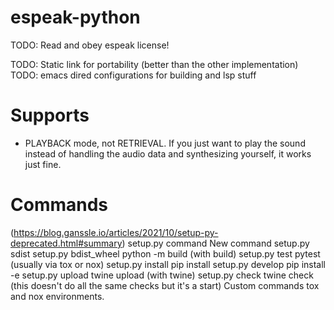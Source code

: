 # espeak-python

TODO: Read and obey espeak license!

TODO: Static link for portability (better than the other implementation)
TODO: emacs dired configurations for building and lsp stuff

# Supports
* PLAYBACK mode, not RETRIEVAL. If you just want to play the sound instead of handling the audio data and synthesizing yourself, it works just fine.



# Commands
(https://blog.ganssle.io/articles/2021/10/setup-py-deprecated.html#summary)
setup.py command	New command
setup.py sdist
setup.py bdist_wheel
python -m build (with build)
setup.py test	pytest (usually via tox or nox)
setup.py install	pip install
setup.py develop	pip install -e
setup.py upload	twine upload (with twine)
setup.py check	twine check (this doesn't do all the same checks but it's a start)
Custom commands	tox and nox environments.

